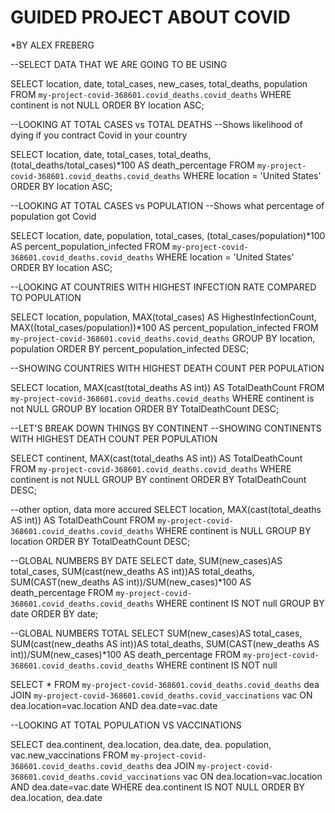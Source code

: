 # GUIDED PROJECT ABOUT COVID
*BY ALEX FREBERG

--SELECT DATA THAT WE ARE GOING TO BE USING

SELECT location, date, total_cases, new_cases, total_deaths, population 
FROM `my-project-covid-368601.covid_deaths.covid_deaths` 
WHERE continent is not NULL
ORDER BY location ASC;

--LOOKING AT TOTAL CASES vs TOTAL DEATHS
--Shows likelihood  of dying if you contract Covid in your country

SELECT location, date, total_cases, total_deaths, (total_deaths/total_cases)*100 AS death_percentage 
FROM `my-project-covid-368601.covid_deaths.covid_deaths` 
WHERE location = 'United States'
ORDER BY location ASC;

--LOOKING AT TOTAL CASES vs POPULATION
--Shows what percentage  of population got Covid

SELECT location, date, population, total_cases, (total_cases/population)*100 AS percent_population_infected 
FROM `my-project-covid-368601.covid_deaths.covid_deaths` 
WHERE location = 'United States'
ORDER BY location ASC;

--LOOKING AT COUNTRIES WITH HIGHEST INFECTION RATE COMPARED TO POPULATION

SELECT location, population, MAX(total_cases) AS HighestInfectionCount, MAX((total_cases/population))*100 AS percent_population_infected
FROM `my-project-covid-368601.covid_deaths.covid_deaths` 
GROUP BY location, population
ORDER BY percent_population_infected DESC;

--SHOWING COUNTRIES WITH HIGHEST DEATH COUNT PER POPULATION

SELECT location, MAX(cast(total_deaths AS int)) AS TotalDeathCount
FROM `my-project-covid-368601.covid_deaths.covid_deaths` 
WHERE continent is not NULL
GROUP BY location
ORDER BY TotalDeathCount DESC;

--LET'S BREAK DOWN THINGS BY CONTINENT
--SHOWING CONTINENTS WITH HIGHEST DEATH COUNT PER POPULATION

SELECT continent, MAX(cast(total_deaths AS int)) AS TotalDeathCount
FROM `my-project-covid-368601.covid_deaths.covid_deaths` 
WHERE continent is not NULL
GROUP BY continent
ORDER BY TotalDeathCount DESC;

--other option, data more accured
SELECT location, MAX(cast(total_deaths AS int)) AS TotalDeathCount
FROM `my-project-covid-368601.covid_deaths.covid_deaths` 
WHERE continent is NULL
GROUP BY location
ORDER BY TotalDeathCount DESC;

--GLOBAL NUMBERS BY DATE
SELECT date, SUM(new_cases)AS total_cases, SUM(cast(new_deaths AS int))AS total_deaths, SUM(CAST(new_deaths AS int))/SUM(new_cases)*100 AS death_percentage 
FROM `my-project-covid-368601.covid_deaths.covid_deaths` 
WHERE continent IS NOT null
GROUP BY date
ORDER BY date;

--GLOBAL NUMBERS TOTAL
SELECT  SUM(new_cases)AS total_cases, SUM(cast(new_deaths AS int))AS total_deaths, SUM(CAST(new_deaths AS int))/SUM(new_cases)*100 AS death_percentage 
FROM `my-project-covid-368601.covid_deaths.covid_deaths` 
WHERE continent IS NOT null

SELECT * 
FROM `my-project-covid-368601.covid_deaths.covid_deaths` dea
JOIN `my-project-covid-368601.covid_deaths.covid_vaccinations` vac
  ON dea.location=vac.location
  AND dea.date=vac.date

--LOOKING AT TOTAL POPULATION VS VACCINATIONS

  SELECT dea.continent, dea.location, dea.date, dea. population, vac.new_vaccinations
FROM `my-project-covid-368601.covid_deaths.covid_deaths` dea
JOIN `my-project-covid-368601.covid_deaths.covid_vaccinations` vac
  ON dea.location=vac.location
  AND dea.date=vac.date
WHERE dea.continent IS NOT NULL
ORDER BY dea.location, dea.date
